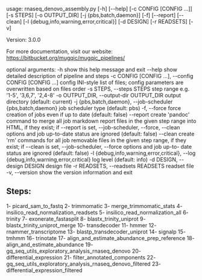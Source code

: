 usage: rnaseq_denovo_assembly.py [-h] [--help] [-c CONFIG [CONFIG ...]]
                                 [-s STEPS] [-o OUTPUT_DIR]
                                 [-j {pbs,batch,daemon}] [-f] [--report]
                                 [--clean]
                                 [-l {debug,info,warning,error,critical}]
                                 [-d DESIGN] [-r READSETS] [-v]

Version: 3.0.0

For more documentation, visit our website: https://bitbucket.org/mugqic/mugqic_pipelines/

optional arguments:
  -h                    show this help message and exit
  --help                show detailed description of pipeline and steps
  -c CONFIG [CONFIG ...], --config CONFIG [CONFIG ...]
                        config INI-style list of files; config parameters are
                        overwritten based on files order
  -s STEPS, --steps STEPS
                        step range e.g. '1-5', '3,6,7', '2,4-8'
  -o OUTPUT_DIR, --output-dir OUTPUT_DIR
                        output directory (default: current)
  -j {pbs,batch,daemon}, --job-scheduler {pbs,batch,daemon}
                        job scheduler type (default: pbs)
  -f, --force           force creation of jobs even if up to date (default:
                        false)
  --report              create 'pandoc' command to merge all job markdown
                        report files in the given step range into HTML, if
                        they exist; if --report is set, --job-scheduler,
                        --force, --clean options and job up-to-date status are
                        ignored (default: false)
  --clean               create 'rm' commands for all job removable files in
                        the given step range, if they exist; if --clean is
                        set, --job-scheduler, --force options and job up-to-
                        date status are ignored (default: false)
  -l {debug,info,warning,error,critical}, --log {debug,info,warning,error,critical}
                        log level (default: info)
  -d DESIGN, --design DESIGN
                        design file
  -r READSETS, --readsets READSETS
                        readset file
  -v, --version         show the version information and exit

Steps:
------
1- picard_sam_to_fastq
2- trimmomatic
3- merge_trimmomatic_stats
4- insilico_read_normalization_readsets
5- insilico_read_normalization_all
6- trinity
7- exonerate_fastasplit
8- blastx_trinity_uniprot
9- blastx_trinity_uniprot_merge
10- transdecoder
11- hmmer
12- rnammer_transcriptome
13- blastp_transdecoder_uniprot
14- signalp
15- tmhmm
16- trinotate
17- align_and_estimate_abundance_prep_reference
18- align_and_estimate_abundance
19- gq_seq_utils_exploratory_analysis_rnaseq_denovo
20- differential_expression
21- filter_annotated_components
22- gq_seq_utils_exploratory_analysis_rnaseq_denovo_filtered
23- differential_expression_filtered
